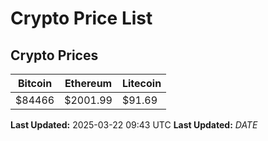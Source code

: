 # Crypto Price List

## Crypto Prices
| Bitcoin | Ethereum | Litecoin |
| ------- | -------- | -------- |
| $84466 | $2001.99 | $91.69 |
**Last Updated:** 2025-03-22 09:43 UTC
**Last Updated:** $DATE$
